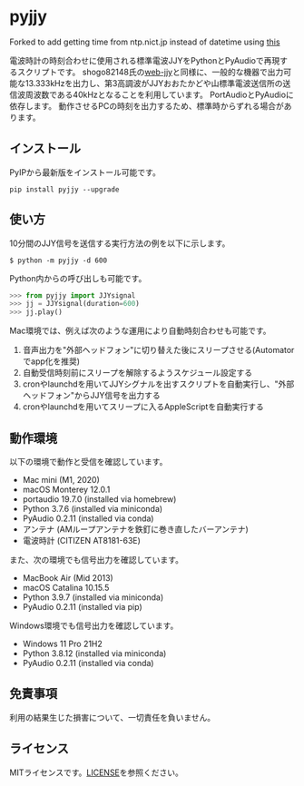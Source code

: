 # pyjjy
Forked to add getting time from ntp.nict.jp instead of datetime using [this]([url](https://stackoverflow.com/questions/36500197/how-to-get-time-from-an-ntp-server))

電波時計の時刻合わせに使用される標準電波JJYをPythonとPyAudioで再現するスクリプトです。
shogo82148氏の[web-jjy](https://github.com/shogo82148/web-jjy)と同様に、一般的な機器で出力可能な13.333kHzを出力し、第3高調波がJJYおおたかどや山標準電波送信所の送信波周波数である40kHzとなることを利用しています。
PortAudioとPyAudioに依存します。
動作させるPCの時刻を出力するため、標準時からずれる場合があります。

## インストール
PyIPから最新版をインストール可能です。
```
pip install pyjjy --upgrade
```

## 使い方
10分間のJJY信号を送信する実行方法の例を以下に示します。
```
$ python -m pyjjy -d 600
```
Python内からの呼び出しも可能です。
```python
>>> from pyjjy import JJYsignal
>>> jj = JJYsignal(duration=600)
>>> jj.play()
```

Mac環境では、例えば次のような運用により自動時刻合わせも可能です。
1. 音声出力を"外部ヘッドフォン"に切り替えた後にスリープさせる(Automatorでapp化を推奨)
1. 自動受信時刻前にスリープを解除するようスケジュール設定する
1. cronやlaunchdを用いてJJYシグナルを出すスクリプトを自動実行し、"外部ヘッドフォン"からJJY信号を出力する
1. cronやlaunchdを用いてスリープに入るAppleScriptを自動実行する

## 動作環境
以下の環境で動作と受信を確認しています。

- Mac mini (M1, 2020)
- macOS Monterey 12.0.1
- portaudio 19.7.0 (installed via homebrew)
- Python 3.7.6 (installed via miniconda)
- PyAudio 0.2.11 (installed via conda)
- アンテナ (AMループアンテナを鉄釘に巻き直したバーアンテナ)
- 電波時計 (CITIZEN AT8181-63E)

また、次の環境でも信号出力を確認しています。

- MacBook Air (Mid 2013)
- macOS Catalina 10.15.5
- Python 3.9.7 (installed via miniconda)
- PyAudio 0.2.11 (installed via pip)

Windows環境でも信号出力を確認しています。

- Windows 11 Pro 21H2
- Python 3.8.12 (installed via miniconda)
- PyAudio 0.2.11 (installed via conda)

## 免責事項
利用の結果生じた損害について、一切責任を負いません。

## ライセンス
MITライセンスです。[LICENSE](https://github.com/ehki/pyjjy/blob/fa0ab6afabf93bb23cc5add16d9ead583435134b/LICENSE)を参照ください。
